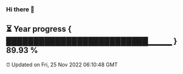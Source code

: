 ### Hi there 👋
⏳ Year progress { ██████████████████████████▁▁▁▁ } 89.93 %
---
⏰ Updated on Fri, 25 Nov 2022 06:10:48 GMT

